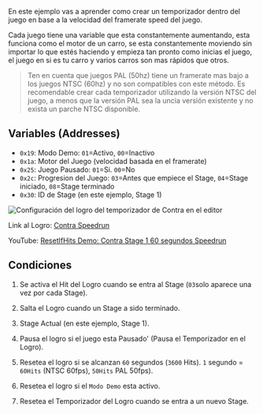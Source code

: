 En este ejemplo vas a aprender como crear un temporizador dentro del juego en base a la velocidad del framerate speed del juego.

Cada juego tiene una variable que esta constantemente aumentando, esta funciona como el motor de un carro, se esta constantemente moviendo sin importar lo que estés haciendo y empieza tan pronto como inicias el juego, el juego en si es tu carro y varios carros son mas rápidos que otros.

> Ten en cuenta que juegos PAL (50hz) tiene un framerate mas bajo a los juegos NTSC (60hz) y no son compatibles con este método. Es recomendable crear cada temporizador utilizando la versión NTSC del juego, a menos que la versión PAL sea la uncia versión existente y no exista un parche NTSC disponible.

## Variables (Addresses)

- `0x19`: Modo Demo: `01`=Activo, `00`=Inactivo
- `0x1a`: Motor del Juego (velocidad basada en el framerate)
- `0x25`: Juego Pausado: `01`=Si. `00`=No
- `0x2c`: Progresion del Juego: `03`=Antes que empiece el Stage, `04`=Stage iniciado, `08`=Stage terminado
- `0x30`: ID de Stage (en este ejemplo, Stage 1)

![Configuración del logro del temporizador de Contra en el editor](/public/contra-timer-achievement-editor.png)

Link al Logro: [Contra Speedrun](https://retroachievements.org/achievement/65443)

YouTube: [ResetIfHits Demo: Contra Stage 1 60 segundos Speedrun](https://youtu.be/6PpdG04tM4s)

## Condiciones

1. Se activa el Hit del Logro cuando se entra al Stage (`03`solo aparece una vez por cada Stage).

2. Salta el Logro cuando un Stage a sido terminado.

3. Stage Actual (en este ejemplo, Stage 1).

4. Pausa el logro si el juego esta Pausado' (Pausa el Temporizador en el Logro).

5. Resetea el logro si se alcanzan `60` segundos (`3600` Hits). `1` segundo = `60Hits` (NTSC 60fps), `50Hits` PAL 50fps).

6. Resetea el logro si el `Modo Demo` esta activo.

7. Resetea el Temporizador del Logro cuando se entra a un nuevo Stage.
